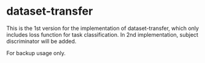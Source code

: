 # dataset-transfer

This is the 1st version for the implementation of dataset-transfer, which only includes loss function for task classification. In 2nd implementation, subject discriminator will be added. 

For backup usage only.
